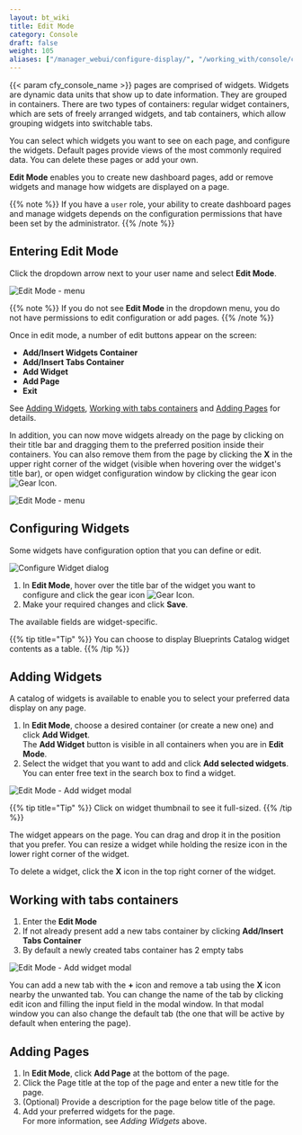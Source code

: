 ```yaml
---
layout: bt_wiki
title: Edit Mode
category: Console
draft: false
weight: 105
aliases: ["/manager_webui/configure-display/", "/working_with/console/configure-display/"]
---
```



{{< param cfy_console_name >}} pages are comprised of widgets.
Widgets are dynamic data units that show up to date information. They are grouped in containers. 
There are two types of containers: regular widget containers, which are sets of freely arranged widgets, and tab containers, which allow grouping widgets into switchable tabs.

You can select which widgets you want to see on each page, and configure the widgets.
Default pages provide views of the most commonly required data. You can delete these pages or add your own.


**Edit Mode** enables you to create new dashboard pages, add or remove widgets and manage how widgets are displayed on a page.

{{% note %}}
If you have a `user` role, your ability to create dashboard pages and manage widgets depends on the configuration permissions that have been set by the administrator.
{{% /note %}}


## Entering Edit Mode

Click the dropdown arrow next to your user name and select **Edit Mode**.

![Edit Mode - menu]( /images/ui/customization/edit-mode_menu.png )

{{% note %}}
If you do not see **Edit Mode** in the dropdown menu, you do not have permissions to edit configuration or add pages.
{{% /note %}}

Once in edit mode, a number of edit buttons appear on the screen:

* **Add/Insert Widgets Container**
* **Add/Insert Tabs Container**
* **Add Widget**
* **Add Page**
* **Exit**

See [Adding Widgets](#adding-widgets), [Working with tabs containers](#working-with-tabs-containers) and [Adding Pages](#adding-pages) for details.

In addition, you can now move widgets already on the page by clicking on their title bar and dragging them to the preferred position inside their containers.
You can also remove them from the page by clicking the **X** in the upper right corner of the widget (visible when hovering over the widget's title bar), or open widget configuration window by clicking the gear icon ![Gear Icon]( /images/ui/icons/gear-icon.png ).

![Edit Mode - menu]( /images/ui/customization/edit-mode_overview.png )


## Configuring Widgets

Some widgets have configuration option that you can define or edit.

![Configure Widget dialog]( /images/ui/customization/configure-widget.png )

 1. In **Edit Mode**, hover over the title bar of the widget you want to configure and click the gear icon ![Gear Icon]( /images/ui/icons/gear-icon.png ).
 2. Make your required changes and click **Save**.   

The available fields are widget-specific.

{{% tip title="Tip" %}}
You can choose to display Blueprints Catalog widget contents as a table.
{{% /tip %}}


## Adding Widgets

A catalog of widgets is available to enable you to select your preferred data display on any page.

1. In **Edit Mode**, choose a desired container (or create a new one) and click **Add Widget**.   
   The **Add Widget** button is visible in all containers when you are in **Edit Mode**.  
2. Select the widget that you want to add and click **Add selected widgets**.   
   You can enter free text in the search box to find a widget.

![Edit Mode - Add widget modal]( /images/ui/customization/edit-mode_add-widget-modal.png )

{{% tip title="Tip" %}}
Click on widget thumbnail to see it full-sized.
{{% /tip %}}

The widget appears on the page. You can drag and drop it in the position that you prefer.
You can resize a widget while holding the resize icon in the lower right corner of the widget.

To delete a widget, click the **X** icon in the top right corner of the widget.


## Working with tabs containers


1. Enter the **Edit Mode**
2. If not already present add a new tabs container by clicking **Add/Insert Tabs Container**  
3. By default a newly created tabs container has 2 empty tabs 


![Edit Mode - Add widget modal]( /images/ui/customization/edit-mode_tabs.png )

You can add a new tab with the **+** icon and remove a tab using the **X** icon nearby the unwanted tab.
You can change the name of the tab by clicking edit icon and filling the input field in the modal window.
In that modal window you can also change the default tab (the one that will be active by default when entering the page).


## Adding Pages

1. In **Edit Mode**, click **Add Page** at the bottom of the page.
2. Click the Page title at the top of the page and enter a new title for the page.
3. (Optional) Provide a description for the page below title of the page.
4. Add your preferred widgets for the page.   
   For more information, see *Adding Widgets* above.
